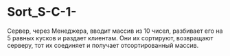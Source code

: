 # Sort_S-C-1-
Сервер, через Менеджера, вводит массив из 10 чисел, разбивает его на 5 равных кусков и раздает клиентам. Они их сортируют, возвращают серверу, тот их соединяет и получает отсортированный массив.
